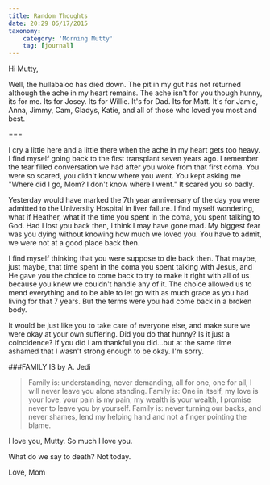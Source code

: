 ```yaml
---
title: Random Thoughts
date: 20:29 06/17/2015
taxonomy:
    category: 'Morning Mutty'
    tag: [journal]
---
```


Hi Mutty,

Well, the hullabaloo has died down. The pit in my gut has not returned although the ache in my heart remains. The ache isn't for you though hunny, its for me. Its for Josey. Its for Willie. It's for Dad. Its for Matt. It's for Jamie, Anna, Jimmy, Cam, Gladys, Katie, and all of those who loved you most and best.

===

I cry a little here and a little there when the ache in my heart gets too heavy.
I find myself going back to the first transplant seven years ago. I remember the tear filled conversation we had after you woke from that first coma. You were so scared, you didn't know where you went. You kept asking me "Where did I go, Mom? I don't know where I went." It scared you so badly.

Yesterday would have marked the 7th year anniversary of the day you were admitted to the University Hospital in liver failure. I find myself wondering, what if Heather, what if the time you spent in the coma, you spent talking to God. Had I lost you back then, I think I may have gone mad. My biggest fear was you dying without knowing how much we loved you. You have to admit, we were not at a good place back then.

I find myself thinking that you were suppose to die back then. That maybe, just maybe, that time spent in the coma you spent talking with Jesus, and He gave you the choice to come back to try to make it right with all of us because you knew we couldn't handle any of it. The choice allowed us to mend everything and to be able to let go with as much grace as you had living for that 7 years. But the terms were you had come back in a broken body.

It would be just like you to take care of everyone else, and make sure we were okay at your own suffering. Did you do that hunny? Is it just a coincidence? If you did I am thankful you did...but at the same time ashamed that I wasn't strong enough to be okay. I'm sorry.

###FAMILY IS by A. Jedi

>Family is:
understanding, never demanding, 
all for one, one for all,
I will never leave you alone standing.
Family is:
One in itself, my love is your love,
your pain is my pain, my wealth is your wealth,
I promise never to leave you by yourself.
Family is:
never turning our backs, and never shames,
lend my helping hand and not a
finger pointing the blame.

I love you, Mutty. So much I love you.

What do we say to death? Not today.

Love, Mom

